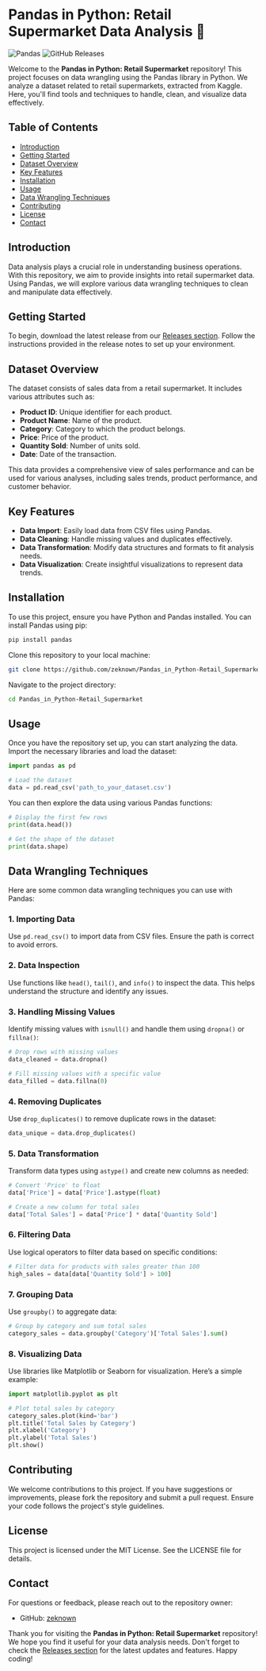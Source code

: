 # Pandas in Python: Retail Supermarket Data Analysis 🛒

![Pandas](https://img.shields.io/badge/Pandas-Python-green?style=flat-square) ![GitHub Releases](https://img.shields.io/badge/Releases-Check%20Here-blue?style=flat-square&link=https://github.com/zeknown/Pandas_in_Python-Retail_Supermarket/releases)

Welcome to the **Pandas in Python: Retail Supermarket** repository! This project focuses on data wrangling using the Pandas library in Python. We analyze a dataset related to retail supermarkets, extracted from Kaggle. Here, you'll find tools and techniques to handle, clean, and visualize data effectively.

## Table of Contents

- [Introduction](#introduction)
- [Getting Started](#getting-started)
- [Dataset Overview](#dataset-overview)
- [Key Features](#key-features)
- [Installation](#installation)
- [Usage](#usage)
- [Data Wrangling Techniques](#data-wrangling-techniques)
- [Contributing](#contributing)
- [License](#license)
- [Contact](#contact)

## Introduction

Data analysis plays a crucial role in understanding business operations. With this repository, we aim to provide insights into retail supermarket data. Using Pandas, we will explore various data wrangling techniques to clean and manipulate data effectively.

## Getting Started

To begin, download the latest release from our [Releases section](https://github.com/zeknown/Pandas_in_Python-Retail_Supermarket/releases). Follow the instructions provided in the release notes to set up your environment.

## Dataset Overview

The dataset consists of sales data from a retail supermarket. It includes various attributes such as:

- **Product ID**: Unique identifier for each product.
- **Product Name**: Name of the product.
- **Category**: Category to which the product belongs.
- **Price**: Price of the product.
- **Quantity Sold**: Number of units sold.
- **Date**: Date of the transaction.

This data provides a comprehensive view of sales performance and can be used for various analyses, including sales trends, product performance, and customer behavior.

## Key Features

- **Data Import**: Easily load data from CSV files using Pandas.
- **Data Cleaning**: Handle missing values and duplicates effectively.
- **Data Transformation**: Modify data structures and formats to fit analysis needs.
- **Data Visualization**: Create insightful visualizations to represent data trends.

## Installation

To use this project, ensure you have Python and Pandas installed. You can install Pandas using pip:

```bash
pip install pandas
```

Clone this repository to your local machine:

```bash
git clone https://github.com/zeknown/Pandas_in_Python-Retail_Supermarket.git
```

Navigate to the project directory:

```bash
cd Pandas_in_Python-Retail_Supermarket
```

## Usage

Once you have the repository set up, you can start analyzing the data. Import the necessary libraries and load the dataset:

```python
import pandas as pd

# Load the dataset
data = pd.read_csv('path_to_your_dataset.csv')
```

You can then explore the data using various Pandas functions:

```python
# Display the first few rows
print(data.head())

# Get the shape of the dataset
print(data.shape)
```

## Data Wrangling Techniques

Here are some common data wrangling techniques you can use with Pandas:

### 1. Importing Data

Use `pd.read_csv()` to import data from CSV files. Ensure the path is correct to avoid errors.

### 2. Data Inspection

Use functions like `head()`, `tail()`, and `info()` to inspect the data. This helps understand the structure and identify any issues.

### 3. Handling Missing Values

Identify missing values with `isnull()` and handle them using `dropna()` or `fillna()`:

```python
# Drop rows with missing values
data_cleaned = data.dropna()

# Fill missing values with a specific value
data_filled = data.fillna(0)
```

### 4. Removing Duplicates

Use `drop_duplicates()` to remove duplicate rows in the dataset:

```python
data_unique = data.drop_duplicates()
```

### 5. Data Transformation

Transform data types using `astype()` and create new columns as needed:

```python
# Convert 'Price' to float
data['Price'] = data['Price'].astype(float)

# Create a new column for total sales
data['Total Sales'] = data['Price'] * data['Quantity Sold']
```

### 6. Filtering Data

Use logical operators to filter data based on specific conditions:

```python
# Filter data for products with sales greater than 100
high_sales = data[data['Quantity Sold'] > 100]
```

### 7. Grouping Data

Use `groupby()` to aggregate data:

```python
# Group by category and sum total sales
category_sales = data.groupby('Category')['Total Sales'].sum()
```

### 8. Visualizing Data

Use libraries like Matplotlib or Seaborn for visualization. Here’s a simple example:

```python
import matplotlib.pyplot as plt

# Plot total sales by category
category_sales.plot(kind='bar')
plt.title('Total Sales by Category')
plt.xlabel('Category')
plt.ylabel('Total Sales')
plt.show()
```

## Contributing

We welcome contributions to this project. If you have suggestions or improvements, please fork the repository and submit a pull request. Ensure your code follows the project's style guidelines.

## License

This project is licensed under the MIT License. See the LICENSE file for details.

## Contact

For questions or feedback, please reach out to the repository owner:

- GitHub: [zeknown](https://github.com/zeknown)

Thank you for visiting the **Pandas in Python: Retail Supermarket** repository! We hope you find it useful for your data analysis needs. Don't forget to check the [Releases section](https://github.com/zeknown/Pandas_in_Python-Retail_Supermarket/releases) for the latest updates and features. Happy coding!